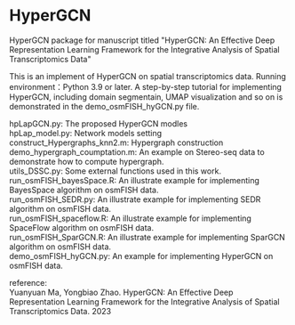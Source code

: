 # HyperGCN
HyperGCN package for manuscript titled "HyperGCN: An Effective Deep Representation Learning Framework for the Integrative Analysis of Spatial Transcriptomics Data" </br>

This is an implement of HyperGCN on spatial transcriptomics data. Running environment：Python 3.9 or later. A step-by-step tutorial for implementing HyperGCN, including domain segmentain, UMAP visualization and so on is demonstrated in the demo_osmFISH_hyGCN.py file.

hpLapGCN.py: The proposed HyperGCN modles </br>
hpLap_model.py: Network models setting </br>
construct_Hypergraphs_knn2.m: Hypergraph construction </br>
demo_hypergraph_coumptation.m: An example on Stereo-seq data to demonstrate how to compute hypergraph. </br>
utils_DSSC.py: Some external functions used in this work. </br>
run_osmFISH_bayesSpace.R: An illustrate example for implementing BayesSpace algorithm on osmFISH data.</br>
run_osmFISH_SEDR.py: An illustrate example for implementing SEDR algorithm on osmFISH data.</br>
run_osmFISH_spaceflow.R: An illustrate example for implementing SpaceFlow algorithm on osmFISH data.</br>
run_osmFISH_SparGCN.R: An illustrate example for implementing SparGCN algorithm on osmFISH data.</br>
demo_osmFISH_hyGCN.py: An example for implementing HyperGCN on osmFISH data.

reference: </br>
Yuanyuan Ma, Yongbiao Zhao. HyperGCN: An Effective Deep Representation Learning Framework for the Integrative Analysis of Spatial Transcriptomics Data. 2023
